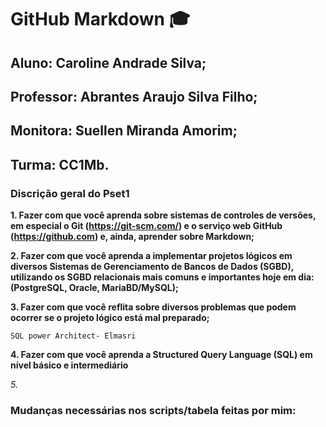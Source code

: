 # GitHub Markdown 🎓 

## Aluno: Caroline Andrade Silva;
## Professor: Abrantes Araujo Silva Filho;
## Monitora: Suellen Miranda Amorim;
## Turma: CC1Mb.

### Discrição geral do Pset1

**1. Fazer com que você aprenda sobre sistemas de controles de versões, em especial o Git (https://git-scm.com/) e o serviço web GitHub (https://github.com) e, ainda, aprender sobre Markdown;**
<!-- serve para ocutar conteúdos -->

**2. Fazer com que você aprenda a implementar projetos lógicos em diversos Sistemas de Gerenciamento de Bancos de Dados (SGBD), utilizando os SGBD relacionais mais comuns e importantes hoje em dia: (PostgreSQL, Oracle, MariaBD/MySQL);**


**3. Fazer com que você reflita sobre diversos problemas que podem ocorrer se o projeto lógico está mal preparado;**

    SQL power Architect- Elmasri

**4. Fazer com que você aprenda a Structured Query Language (SQL) em nível básico e intermediário**

*5.*

### Mudanças necessárias nos scripts/tabela feitas por mim:
